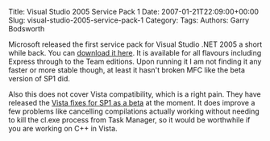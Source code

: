 Title: Visual Studio 2005 Service Pack 1
Date: 2007-01-21T22:09:00+00:00
Slug: visual-studio-2005-service-pack-1
Category: 
Tags: 
Authors: Garry Bodsworth

Microsoft released the first service pack for Visual Studio .NET 2005 a short while back.  You can <a href="http://msdn.microsoft.com/vstudio/support/vs2005sp1/default.aspx">download it here</a>.  It is available for all flavours including Express through to the Team editions.  Upon running it I am not finding it any faster or more stable though, at least it hasn't broken MFC like the beta version of SP1 did.

Also this does not cover Vista compatibility, which is a right pain.  They have released the <a href="http://www.microsoft.com/downloads/details.aspx?familyid=fb6bb56a-10b7-4c05-b81c-5863284503cf&displaylang=en">Vista fixes for SP1 as a beta</a> at the moment.  It does improve a few problems like cancelling compilations actually working without needing to kill the cl.exe process from Task Manager, so it would be worthwhile if you are working on C++ in Vista.</div>
